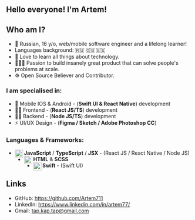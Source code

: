 ## Hello everyone! I'm Artem!

## Who am I?
- 📱 Russian, 16 y/o, web/mobile software engineer and a lifelong learner!
- Languages background: 🇷🇺 🇬🇧 🇪🇸
- 📖 Love to learn all things about technology.
- 👷🏻‍♂️ Passion to build insanely great product that can solve people's problems at scale.
- ⚙ Open Source Believer and Contributor.

### I am specialised in:
- 📱 Mobile IOS & Android - (**Swift UI & React Native**) development
-  👨‍💻 Frontend - (**React JS/TS**) development
- 👨‍🔬 Backend - (**Node JS/TS**) development
- ⚡ UI/UX Design - (**Figma / Sketch / Adobe Photoshop CC**)

### Languages & Frameworks: 
- **JavaScript** / **TypeScript** / **JSX** <img align="left" alt="javascript" width="22px" src="https://cdn.jsdelivr.net/npm/simple-icons@v3/icons/javascript.svg"/> - (React JS / React Native / Node JS)
- **HTML** & **SCSS** <img align="left" alt="swift" width="22px" src="https://cdn.jsdelivr.net/npm/simple-icons@3.12.3/icons/html5.svg"/>
- **Swift** <img align="left" alt="swift" width="22px" src="https://cdn.jsdelivr.net/npm/simple-icons@v3/icons/swift.svg"/> - (Swift UI)

## Links
- GitHub: https://github.com/Artem711
- LinkedIn: https://www.linkedin.com/in/artem77/
- Gmail: tap.kap.tap@gmail.com
